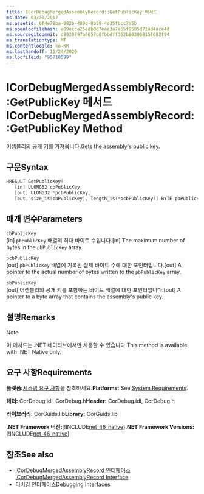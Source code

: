 ```yaml
---
title: ICorDebugMergedAssemblyRecord::GetPublicKey 메서드
ms.date: 03/30/2017
ms.assetid: 6f4e78ba-082b-489d-8b58-4c35fbcc7a5b
ms.openlocfilehash: e89ecca25edb0d7eae3a7e65f9585d71ad4ace4d
ms.sourcegitcommit: d8020797a6657d0fbbdff362b80300815f682f94
ms.translationtype: MT
ms.contentlocale: ko-KR
ms.lasthandoff: 11/24/2020
ms.locfileid: "95710599"
---
```

# <a name="icordebugmergedassemblyrecordgetpublickey-method"></a><span data-ttu-id="7a7f8-102">ICorDebugMergedAssemblyRecord::GetPublicKey 메서드</span><span class="sxs-lookup"><span data-stu-id="7a7f8-102">ICorDebugMergedAssemblyRecord::GetPublicKey Method</span></span>

<span data-ttu-id="7a7f8-103">어셈블리의 공개 키를 가져옵니다.</span><span class="sxs-lookup"><span data-stu-id="7a7f8-103">Gets the assembly's public key.</span></span>  
  
## <a name="syntax"></a><span data-ttu-id="7a7f8-104">구문</span><span class="sxs-lookup"><span data-stu-id="7a7f8-104">Syntax</span></span>  
  
```cpp  
HRESULT GetPublicKey(  
   [in] ULONG32 cbPublicKey,
   [out] ULONG32 *pcbPublicKey,
   [out, size_is(cbPublicKey), length_is(*pcbPublicKey)] BYTE pbPublicKey[]);  
```  
  
## <a name="parameters"></a><span data-ttu-id="7a7f8-105">매개 변수</span><span class="sxs-lookup"><span data-stu-id="7a7f8-105">Parameters</span></span>  

 `cbPublicKey`  
 <span data-ttu-id="7a7f8-106">[in] `pbPublicKey` 배열의 최대 바이트 수입니다.</span><span class="sxs-lookup"><span data-stu-id="7a7f8-106">[in] The maximum number of bytes in the `pbPublicKey` array.</span></span>  
  
 `pcbPublicKey`  
 <span data-ttu-id="7a7f8-107">[out] `pbPublicKey` 배열에 기록된 실제 바이트 수에 대한 포인터입니다.</span><span class="sxs-lookup"><span data-stu-id="7a7f8-107">[out] A pointer to the actual number of bytes written to the `pbPublicKey` array.</span></span>  
  
 `pbPublicKey`  
 <span data-ttu-id="7a7f8-108">[out] 어셈블리의 공개 키를 포함하는 바이트 배열에 대한 포인터입니다.</span><span class="sxs-lookup"><span data-stu-id="7a7f8-108">[out] A pointer to a byte array that contains the assembly's public key.</span></span>  
  
## <a name="remarks"></a><span data-ttu-id="7a7f8-109">설명</span><span class="sxs-lookup"><span data-stu-id="7a7f8-109">Remarks</span></span>  
  
> [!NOTE]
> <span data-ttu-id="7a7f8-110">이 메서드는 .NET 네이티브에서만 사용할 수 있습니다.</span><span class="sxs-lookup"><span data-stu-id="7a7f8-110">This method is available with .NET Native only.</span></span>  
  
## <a name="requirements"></a><span data-ttu-id="7a7f8-111">요구 사항</span><span class="sxs-lookup"><span data-stu-id="7a7f8-111">Requirements</span></span>  

 <span data-ttu-id="7a7f8-112">**플랫폼:**[시스템 요구 사항](../../get-started/system-requirements.md)을 참조하세요.</span><span class="sxs-lookup"><span data-stu-id="7a7f8-112">**Platforms:** See [System Requirements](../../get-started/system-requirements.md).</span></span>  
  
 <span data-ttu-id="7a7f8-113">**헤더:** CorDebug.idl, CorDebug.h</span><span class="sxs-lookup"><span data-stu-id="7a7f8-113">**Header:** CorDebug.idl, CorDebug.h</span></span>  
  
 <span data-ttu-id="7a7f8-114">**라이브러리:** CorGuids.lib</span><span class="sxs-lookup"><span data-stu-id="7a7f8-114">**Library:** CorGuids.lib</span></span>  
  
 <span data-ttu-id="7a7f8-115">**.NET Framework 버전:**[!INCLUDE[net_46_native](../../../../includes/net-46-native-md.md)]</span><span class="sxs-lookup"><span data-stu-id="7a7f8-115">**.NET Framework Versions:** [!INCLUDE[net_46_native](../../../../includes/net-46-native-md.md)]</span></span>  
  
## <a name="see-also"></a><span data-ttu-id="7a7f8-116">참조</span><span class="sxs-lookup"><span data-stu-id="7a7f8-116">See also</span></span>

- [<span data-ttu-id="7a7f8-117">ICorDebugMergedAssemblyRecord 인터페이스</span><span class="sxs-lookup"><span data-stu-id="7a7f8-117">ICorDebugMergedAssemblyRecord Interface</span></span>](icordebugmergedassemblyrecord-interface.md)
- [<span data-ttu-id="7a7f8-118">디버깅 인터페이스</span><span class="sxs-lookup"><span data-stu-id="7a7f8-118">Debugging Interfaces</span></span>](debugging-interfaces.md)
